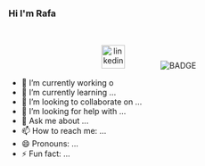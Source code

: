 ### Hi I'm Rafa 

<br>

<p align="center">
  <a href="https://www.linkedin.com/in/rafael-hernandez-82705baa/">
    <img src="https://www.google.com/url?sa=i&url=https%3A%2F%2Fdwglogo.com%2Flinkedin%2F&psig=AOvVaw1AMXzPTv3T49uSj-7eo7Yz&ust=1602418293844000&source=images&cd=vfe&ved=0CAIQjRxqFwoTCOj-27v_qewCFQAAAAAdAAAAABAI" alt="linkedin" hspace="30" height="42" width="42"></a>
  <img src="https://img.shields.io/badge/Ready-for%20Develop!-blue" alt="BADGE" hspace="30">
</p>



- 🔭 I’m currently working o
- 🌱 I’m currently learning ...
- 👯 I’m looking to collaborate on ...
- 🤔 I’m looking for help with ...
- 💬 Ask me about ...
- 📫 How to reach me: ...
- 😄 Pronouns: ...
- ⚡ Fun fact: ...
